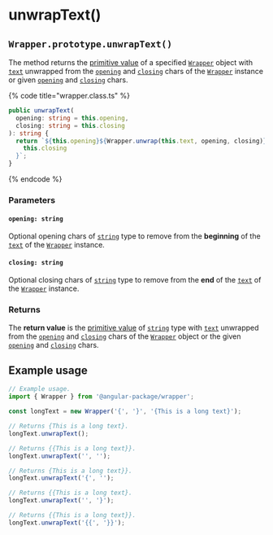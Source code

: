 # unwrapText()

## `Wrapper.prototype.unwrapText()`

The method returns the [primitive value](../../wrap/methods/valueof.md) of a specified [`Wrapper`](broken-reference) object with [`text`](../../wrap/accessors/get-text.md) unwrapped from the [`opening`](../../wrap/accessors/get-opening.md) and [`closing`](../../wrap/accessors/get-closing.md) chars of the [`Wrapper`](broken-reference) instance or given [`opening`](unwraptext.md#opening-string) and [`closing`](unwraptext.md#closing-string) chars.

{% code title="wrapper.class.ts" %}
```typescript
public unwrapText(
  opening: string = this.opening,
  closing: string = this.closing
): string {
  return `${this.opening}${Wrapper.unwrap(this.text, opening, closing)}${
    this.closing
  }`;
} 
```
{% endcode %}

### Parameters

#### `opening: string`

Optional opening chars of [`string`](https://www.typescriptlang.org/docs/handbook/basic-types.html#string) type to remove from the **beginning** of the [`text`](../../wrap/accessors/get-text.md) of the [`Wrapper`](broken-reference) instance.

#### `closing: string`

Optional closing chars of [`string`](https://www.typescriptlang.org/docs/handbook/basic-types.html#string) type to remove from the **end** of the [`text`](../../wrap/accessors/get-text.md) of the [`Wrapper`](broken-reference) instance.

### Returns

The **return value** is the [primitive value](../../wrap/methods/valueof.md) of [`string`](https://www.typescriptlang.org/docs/handbook/basic-types.html#string) type with [`text`](../../wrap/accessors/get-text.md) unwrapped from the [`opening`](../../wrap/accessors/get-opening.md) and [`closing`](../../wrap/accessors/get-closing.md) chars of the [`Wrapper`](broken-reference) object or the given [`opening`](unwraptext.md#opening-string) and [`closing`](unwraptext.md#closing-string) chars.

## Example usage

```typescript
// Example usage.
import { Wrapper } from '@angular-package/wrapper';

const longText = new Wrapper('{', '}', '{This is a long text}');

// Returns {This is a long text}.
longText.unwrapText();

// Returns {{This is a long text}}.
longText.unwrapText('', '');

// Returns {This is a long text}}.
longText.unwrapText('{', '');

// Returns {{This is a long text}.
longText.unwrapText('', '}');

// Returns {{This is a long text}}.
longText.unwrapText('{{', '}}');
```

